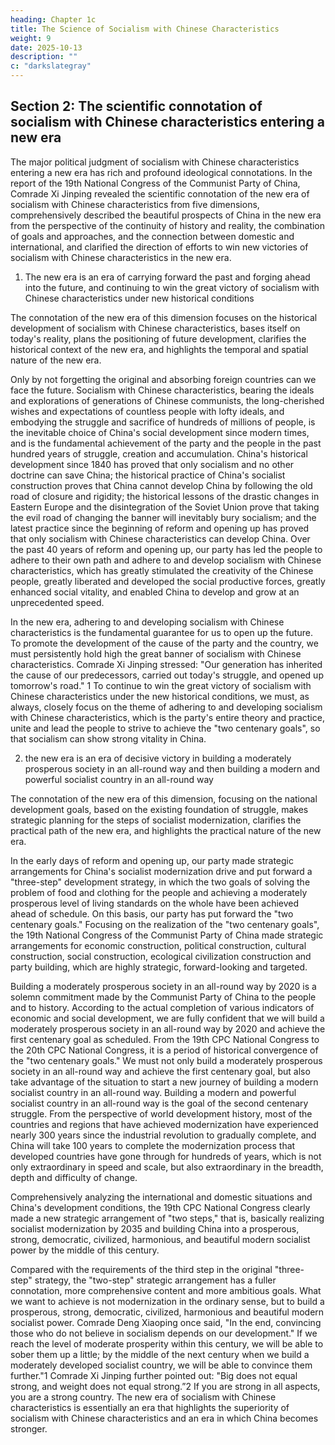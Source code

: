 ```yaml
---
heading: Chapter 1c
title: The Science of Socialism with Chinese Characteristics
weight: 9
date: 2025-10-13
description: ""
c: "darkslategray"
---
```



## Section 2: The scientific connotation of socialism with Chinese characteristics entering a new era

The major political judgment of socialism with Chinese characteristics entering a new era has rich
and profound ideological connotations. In the report of the 19th National Congress of the
Communist Party of China, Comrade Xi Jinping revealed the scientific connotation of the new era
of socialism with Chinese characteristics from five dimensions, comprehensively described the
beautiful prospects of China in the new era from the perspective of the continuity of history and
reality, the combination of goals and approaches, and the connection between domestic and
international, and clarified the direction of efforts to win new victories of socialism with Chinese
characteristics in the new era.


1. The new era is an era of carrying forward the past and forging ahead into the future, and continuing to win the great victory of socialism with Chinese characteristics under new historical conditions

The connotation of the new era of this dimension focuses on the historical development of socialism
with Chinese characteristics, bases itself on today's reality, plans the positioning of future
development, clarifies the historical context of the new era, and highlights the temporal and spatial
nature of the new era.

Only by not forgetting the original and absorbing foreign countries can we face the future. Socialism
with Chinese characteristics, bearing the ideals and explorations of generations of Chinese
communists, the long-cherished wishes and expectations of countless people with lofty ideals, and
embodying the struggle and sacrifice of hundreds of millions of people, is the inevitable choice of
China's social development since modern times, and is the fundamental achievement of the party
and the people in the past hundred years of struggle, creation and accumulation. China's historical
development since 1840 has proved that only socialism and no other doctrine can save China; the
historical practice of China's socialist construction proves that China cannot develop China by
following the old road of closure and rigidity; the historical lessons of the drastic changes in Eastern
Europe and the disintegration of the Soviet Union prove that taking the evil road of changing the
banner will inevitably bury socialism; and the latest practice since the beginning of reform and
opening up has proved that only socialism with Chinese characteristics can develop China. Over the
past 40 years of reform and opening up, our party has led the people to adhere to their own path and
adhere to and develop socialism with Chinese characteristics, which has greatly stimulated the
creativity of the Chinese people, greatly liberated and developed the social productive forces, greatly
enhanced social vitality, and enabled China to develop and grow at an unprecedented speed.

In the new era, adhering to and developing socialism with Chinese characteristics is the fundamental
guarantee for us to open up the future. To promote the development of the cause of the party and the
country, we must persistently hold high the great banner of socialism with Chinese characteristics.
Comrade Xi Jinping stressed: "Our generation has inherited the cause of our predecessors, carried
out today's struggle, and opened up tomorrow's road." 1 To continue to win the great victory of
socialism with Chinese characteristics under the new historical conditions, we must, as always,
closely focus on the theme of adhering to and developing socialism with Chinese characteristics,
which is the party's entire theory and practice, unite and lead the people to strive to achieve the "two
centenary goals", so that socialism can show strong vitality in China.


2. the new era is an era of decisive victory in building a moderately prosperous society in an all-round way and then building a modern and powerful socialist country in an all-round way

The connotation of the new era of this dimension, focusing on the national development goals, based
on the existing foundation of struggle, makes strategic planning for the steps of socialist
modernization, clarifies the practical path of the new era, and highlights the practical nature of the
new era.

In the early days of reform and opening up, our party made strategic arrangements for China's
socialist modernization drive and put forward a "three-step" development strategy, in which the two
goals of solving the problem of food and clothing for the people and achieving a moderately
prosperous level of living standards on the whole have been achieved ahead of schedule. On this
basis, our party has put forward the "two centenary goals." Focusing on the realization of the "two
centenary goals", the 19th National Congress of the Communist Party of China made strategic
arrangements for economic construction, political construction, cultural construction, social
construction, ecological civilization construction and party building, which are highly strategic,
forward-looking and targeted.

Building a moderately prosperous society in an all-round way by 2020 is a solemn commitment
made by the Communist Party of China to the people and to history. According to the actual
completion of various indicators of economic and social development, we are fully confident that
we will build a moderately prosperous society in an all-round way by 2020 and achieve the first
centenary goal as scheduled. From the 19th CPC National Congress to the 20th CPC National
Congress, it is a period of historical convergence of the "two centenary goals." We must not only
build a moderately prosperous society in an all-round way and achieve the first centenary goal, but
also take advantage of the situation to start a new journey of building a modern socialist country in
an all-round way. Building a modern and powerful socialist country in an all-round way is the goal
of the second centenary struggle. From the perspective of world development history, most of the
countries and regions that have achieved modernization have experienced nearly 300 years since
the industrial revolution to gradually complete, and China will take 100 years to complete the
modernization process that developed countries have gone through for hundreds of years, which is
not only extraordinary in speed and scale, but also extraordinary in the breadth, depth and difficulty
of change.

Comprehensively analyzing the international and domestic situations and China's development
conditions, the 19th CPC National Congress clearly made a new strategic arrangement of "two
steps," that is, basically realizing socialist modernization by 2035 and building China into a
prosperous, strong, democratic, civilized, harmonious, and beautiful modern socialist power by the
middle of this century.

Compared with the requirements of the third step in the original "three-step" strategy, the "two-step"
strategic arrangement has a fuller connotation, more comprehensive content and more ambitious
goals. What we want to achieve is not modernization in the ordinary sense, but to build a prosperous,
strong, democratic, civilized, harmonious and beautiful modern socialist power. Comrade Deng
Xiaoping once said, "In the end, convincing those who do not believe in socialism depends on our
development." If we reach the level of moderate prosperity within this century, we will be able to
sober them up a little; by the middle of the next century when we build a moderately developed
socialist country, we will be able to convince them further."1 Comrade Xi Jinping further pointed
out: "Big does not equal strong, and weight does not equal strong.”2 If you are strong in all aspects,
you are a strong country. The new era of socialism with Chinese characteristics is essentially an era
that highlights the superiority of socialism with Chinese characteristics and an era in which China
becomes stronger.

